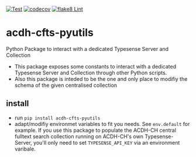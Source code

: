 [![Test](https://github.com/acdh-oeaw/acdh-cfts-pyutils/actions/workflows/test.yml/badge.svg)](https://github.com/acdh-oeaw/acdh-cfts-pyutils/actions/workflows/test.yml)
[![codecov](https://codecov.io/gh/acdh-oeaw/acdh-cfts-pyutils/branch/master/graph/badge.svg?token=JF7T9ID1MM)](https://codecov.io/gh/acdh-oeaw/acdh-cfts-pyutils)
[![flake8 Lint](https://github.com/acdh-oeaw/acdh-cfts-pyutils/actions/workflows/lint.yml/badge.svg)](https://github.com/acdh-oeaw/acdh-cfts-pyutils/actions/workflows/lint.yml)


# acdh-cfts-pyutils
Python Package to interact with a dedicated Typesense Server and Collection

* This package exposes some constants to interact with a dedicated Typesense Server and Collection through other Python scripts. 
* Also this package is inteded to be the one and only place to modifiy the schema of the given centralised collection

## install

* run `pip install acdh-cfts-pyutils`
* adapt/modifiy environmet variables to fit you needs. See `env.default` for example. If you use this package to populate the ACDH-CH central fulltext search collection running on ACDH-CH's own Typesense-Server, you'll only need to set `TYPESENSE_API_KEY` via an environment varibale.
